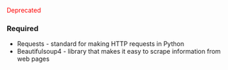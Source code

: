<span style="color:red">Deprecated</span>

### Required
* Requests - standard for making HTTP requests in Python
* Beautifulsoup4 - library that makes it easy to scrape information from web pages
